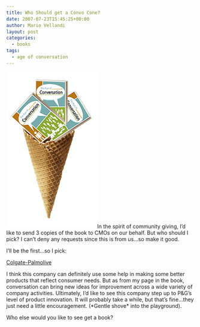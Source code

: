 ```yaml
---
title: Who Should get a Convo Cone?
date: 2007-07-23T15:45:25+00:00
author: Mario Vellandi
layout: post
categories:
  - books
tags:
  - age of conversation
---
```

<img src="../wp-content/uploads/2008/03/aoc-cone.jpg" />In the spirit of community giving, I&#8217;d like to send 3 copies of the book to CMOs on our behalf. But who should I pick? I can&#8217;t deny any requests since this is from us&#8230;so make it good.

I&#8217;ll be the first&#8230;so I pick:

[Colgate-Palmolive](http://en.wikipedia.org/wiki/Colgate-Palmolive "Wikipedia article on Colgate Palmolive")

I think this company can definitely use some help in making some better products that reflect consumer needs. But as from my page in the book, conversation can bring new ideas for improvement across a wide variety of company activities. Ultimately, I&#8217;d like to see this company step up to P&G&#8217;s level of product innovation. It will probably take a while, but that&#8217;s fine&#8230;they just need a little encouragement. (\*Gentle shove\* into the playground).

Who else would you like to see get a book?
